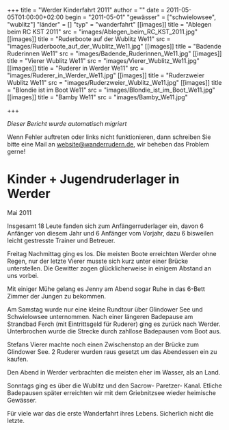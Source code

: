 +++
title = "Werder Kinderfahrt 2011"
author = ""
date = 2011-05-05T01:00:00+02:00
begin = "2011-05-01"
"gewässer" = ["schwielowsee", "wublitz"]
"länder" = []
"typ" = "wanderfahrt"
[[images]]
title = "Ablegen beim RC KST 2011"
src = "images/Ablegen_beim_RC_KST_2011.jpg"
[[images]]
title = "Ruderboote auf der Wublitz We11"
src = "images/Ruderboote_auf_der_Wublitz_We11.jpg"
[[images]]
title = "Badende Ruderinnen We11"
src = "images/Badende_Ruderinnen_We11.jpg"
[[images]]
title = "Vierer Wublitz We11"
src = "images/Vierer_Wublitz_We11.jpg"
[[images]]
title = "Ruderer in Werder We11"
src = "images/Ruderer_in_Werder_We11.jpg"
[[images]]
title = "Ruderzweier Wublitz We11"
src = "images/Ruderzweier_Wublitz_We11.jpg"
[[images]]
title = "Blondie ist im Boot We11"
src = "images/Blondie_ist_im_Boot_We11.jpg"
[[images]]
title = "Bamby We11"
src = "images/Bamby_We11.jpg"

+++


*Dieser Bericht wurde automatisch migriert*

Wenn Fehler auftreten oder links nicht funktionieren, dann schreiben Sie bitte eine Mail an website@wanderrudern.de, wir beheben das Problem gerne!



# Kinder + Jugendruderlager in Werder


Mai 2011

Insgesamt 18 Leute fanden sich zum Anfängerruderlager ein, davon 6 Anfänger von diesem Jahr und 6 Anfänger vom Vorjahr, dazu 6 bisweilen leicht gestresste Trainer und Betreuer.

Freitag Nachmittag ging es los. Die meisten Boote erreichten Werder ohne Regen, nur der letzte Vierer musste sich kurz unter einer Brücke unterstellen. Die Gewitter zogen glücklicherweise in einigem Abstand an uns vorbei.

Mit einiger Mühe gelang es Jenny am Abend sogar Ruhe in das 6-Bett Zimmer der Jungen zu bekommen.

Am Samstag wurde nur eine kleine Rundtour über Glindower See und Schwielowsee unternommen. Nach einer längeren Badepause am Strandbad Ferch (mit Eintrittsgeld für Ruderer) ging es zurück nach Werder. Unterbrochen wurde die Strecke durch zahllose Badepausen vom Boot aus.

Stefans Vierer machte noch einen Zwischenstop an der Brücke zum Glindower See. 2 Ruderer wurden raus gesetzt um das Abendessen ein zu kaufen.

Den Abend in Werder verbrachten die meisten eher im Wasser, als an Land.

Sonntags ging es über die Wublitz und den Sacrow- Paretzer- Kanal. Etliche Badepausen später erreichten wir mit dem Griebnitzsee wieder heimische Gewässer.

Für viele war das die erste Wanderfahrt ihres Lebens. Sicherlich nicht die letzte.
